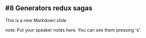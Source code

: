 ##  #8 Generators redux sagas

This is a new Markdown slide

note:
    Put your speaker notes here.
    You can see them pressing 's'.
